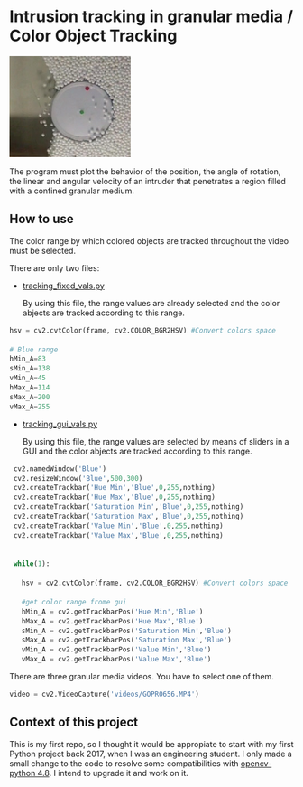 # Intrusion tracking in granular media / Color Object Tracking

![Example of an intruder](./ex_hsv/f1.png)

The program must plot the behavior of the position, the angle of rotation, the linear and angular velocity of an intruder that penetrates a region filled with a confined granular medium.

## How to use

The color range by which colored objects are tracked throughout the video must be selected.

There are only two files:

- [tracking_fixed_vals.py](./tracking_fixed_vals.py)

    By using this file, the range values are already selected and the color abjects are tracked according to this range.

 ```py
 hsv = cv2.cvtColor(frame, cv2.COLOR_BGR2HSV) #Convert colors space

 # Blue range
 hMin_A=83
 sMin_A=138
 vMin_A=45
 hMax_A=114
 sMax_A=200
 vMax_A=255
 ```

- [tracking_gui_vals.py](./tracking_gui_vals.py)

    By using this file, the range values are selected by means of sliders in a GUI and the color abjects are tracked according to this range.

 ```py
  cv2.namedWindow('Blue')
  cv2.resizeWindow('Blue',500,300)
  cv2.createTrackbar('Hue Min','Blue',0,255,nothing)
  cv2.createTrackbar('Hue Max','Blue',0,255,nothing)
  cv2.createTrackbar('Saturation Min','Blue',0,255,nothing)
  cv2.createTrackbar('Saturation Max','Blue',0,255,nothing)
  cv2.createTrackbar('Value Min','Blue',0,255,nothing)
  cv2.createTrackbar('Value Max','Blue',0,255,nothing)


  while(1):

    hsv = cv2.cvtColor(frame, cv2.COLOR_BGR2HSV) #Convert colors space

    #get color range frome gui
    hMin_A = cv2.getTrackbarPos('Hue Min','Blue')
    hMax_A = cv2.getTrackbarPos('Hue Max','Blue')
    sMin_A = cv2.getTrackbarPos('Saturation Min','Blue')
    sMax_A = cv2.getTrackbarPos('Saturation Max','Blue')
    vMin_A = cv2.getTrackbarPos('Value Min','Blue')
    vMax_A = cv2.getTrackbarPos('Value Max','Blue')
 ```

There are three granular media videos. You have to select one of them.

```py
video = cv2.VideoCapture('videos/GOPR0656.MP4')
```

## Context of this project

This is my first repo, so I thought it would be appropiate to start with my first Python project back 2017, when I was an engineering student. I only made a small change to the code to resolve some compatibilities with [opencv-python 4.8](https://pypi.org/project/opencv-python/). I intend to upgrade it and work on it.
